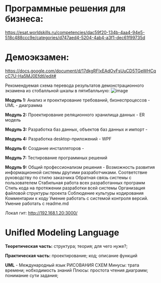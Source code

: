 # Программные решения для бизнеса:<br>
https://esat.worldskills.ru/competencies/dac59f20-134b-4aa4-94e5-518c488ccc9e/categories/d747aed4-5204-4ab4-a3f1-dec61f99735d

# Демоэкзамен:
https://docs.google.com/document/d/17dkgRFIxEAdOvFsUuCD5TGeWHCqcC7U-Ha5MJ0EfdtI/edit#

Рекомендуемая схема перевода результатов демонстрационного
экзамена из стобалльной шкалы в пятибалльную:
![image](https://user-images.githubusercontent.com/90219892/188391334-1bae7426-ad83-4004-ab1e-36b81457c7b5.png)

<b>Модуль 1:</b> Анализ и проектирование требований, бизнеспроцессов - UML - диаграмма

<b>Модуль 2:</b> Проектирование реляционного хранилища данных - ER модель

<b>Модуль 3:</b> Разработка баз данных, объектов баз данных и импорт - 

<b>Модуль 4:</b> Разработка desktop-приложений - WPF 

<b>Модуль 6:</b> Создание инсталляторов - 

<b>Модуль 7:</b> Тестирование программных решений

<b>Модуль 9:</b> Общий профессионализм решения -
Возможность развития информационной системы другими разработчиками.
Соответствие руководству по стилю заказчика
Обратная связь системы с пользователем
Стабильная работа всех разработанных программ
Стиль кода на протяжении разработки всей системы
Организация файловой структуры проекта
Соблюдение культуры кодирования
Комментарии к коду
Умение работать с системой контроля версий.
Умение работать с readme.md

Локал гит: http://192.168.1.20:3000/


# Unifled Modeling Language
<b>Теоретическая часть:</b>
структура; теория; для чего нуже?;

<b>Практическая часть:</b>
проектирование; код; описание функций

<b>UML</b> - Международный язык РИСОВАНИЯ СХЕМ
Минусы: трата времени; нобходимость знаний
Плюсы: простота чтения диаграмм; понимание сути задания; 
